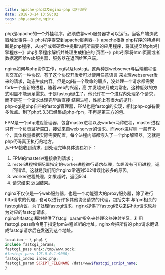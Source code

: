 ```yaml
---
title: apache-php以及nginx-php 运行流程
date: 2018-3-14 13:58:02
tags: php,apache,nginx
---
```


php是apache的一个外挂程序，必须依靠web服务器才可以运行。当客户端浏览器触发事件--》php程序提交到apache服务器--》apache根据
php程序的特点判断是php程序，从内存或者硬盘中提取访问所需要的应用程序，将其提交给php引擎程序--》php引擎程序解析并处理生成相应的
页面--》php引擎将html页面或者数据返回给web服务器，服务器在返回给客户端。

nginx如何与php协作工作，cgi以及fastcgi。这两种是webserver与后端编程语言交互的一种协议。有了这个协议开发者可以使用任意语言
来处理webserver发来的请求，动态生成内容。但是cgi有一个致命的弱点，没处理一个请求都需要fork一个全新的进程，随着web的兴起，高
并发越来月成为常态，这种低效的方式明显不能满足需求。于是fastcgi诞生了，他允许在一个进程内处理多个请求，而不是在一个请求处理完毕后直接
结束进程，性能上有很大的提升。  
php-cgi是php自带的fastcgi管理器，FPM也是fastcgi的实现，相比php-cgi有很多优点。到了php5.3.3已经集成php-fpm，不再是第三方的包。  

FPM是一个php进程管理器，包含master进程以及worker两种进程，master进程只有一个负责监听端口，接受来自web server的请求。而work进程则
一般有多个，具体数量根据实际需要配置，每个进程内部都嵌入了一个php解释器，这就是php代码真正执行的地方。  
从FPM接收到请求，到处理完毕具体流程如下：  
1. FPM的master进程接收到请求；
2. mster进程根据配置指定的worker进程进行请求处理，如果没有可用进程，返回错误。这就是我们配合nginx常遇到502错误比较多的原因。 
3. worker进程处理，如果超时，返回504.
4. 请求结束 返回结果。  

nginx不仅仅是一个web服务器，也是一个功能强大的proxy服务器，除了进行http请求的代理，也可以进行许多其他协议请求的代理，包括文本
与fpm相关的fastcgi协议，为了处理fastcgi请求，nginx提供了fastcgi模块来讲http请求映射为对应的fastcgi请求。  
nginx的fastcgi模块提供了fstcgi_param指令来处理这些映射关系，利用fastcgi_pass命令用于指定fpm进程监听的地址。nginx会把所有的
php请求翻译成fastcgi请求后在发送到这个地址。
```php
location ~ \.php$ {
include fastcgi_params;
fastcgi_pass unix:/tmp/www.sock;
#fastcgi_pass 127.0.0.1:9000;
fastcgi_index index.php;
fastcgi_param SCRIPT_FILENAME /data/www$fastcgi_script_name;
}
```


